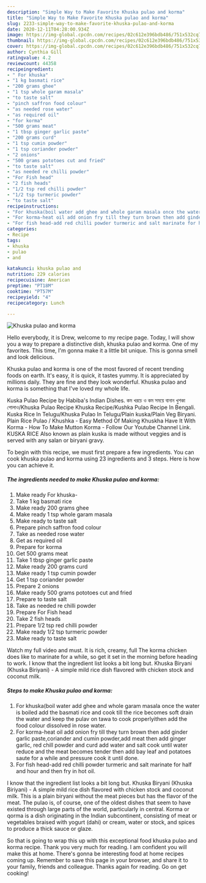 ```yaml
---
description: "Simple Way to Make Favorite Khuska pulao and korma"
title: "Simple Way to Make Favorite Khuska pulao and korma"
slug: 2233-simple-way-to-make-favorite-khuska-pulao-and-korma
date: 2020-12-11T04:28:00.934Z
image: https://img-global.cpcdn.com/recipes/02c612e396bdb486/751x532cq70/khuska-pulao-and-korma-recipe-main-photo.jpg
thumbnail: https://img-global.cpcdn.com/recipes/02c612e396bdb486/751x532cq70/khuska-pulao-and-korma-recipe-main-photo.jpg
cover: https://img-global.cpcdn.com/recipes/02c612e396bdb486/751x532cq70/khuska-pulao-and-korma-recipe-main-photo.jpg
author: Cynthia Gill
ratingvalue: 4.2
reviewcount: 44358
recipeingredient:
- " For khuska"
- "1 kg basmati rice"
- "200 grams ghee"
- "1 tsp whole garam masala"
- "to taste salt"
- "pinch saffron food colour"
- "as needed rose water"
- "as required oil"
- "for korma"
- "500 grams meat"
- "1 tbsp ginger garlic paste"
- "200 grams curd"
- "1 tsp cumin powder"
- "1 tsp coriander powder"
- "2 onions"
- "500 grams pototoes cut and fried"
- "to taste salt"
- "as needed re chilli powder"
- "For Fish head"
- "2 fish heads"
- "1/2 tsp red chilli powder"
- "1/2 tsp turmeric powder"
- "to taste salt"
recipeinstructions:
- "For khuska(boil water add ghee and whole garam masala once the water is boiled add the basmati rice and cook till the rice becomes soft drain the water and keep the pulav on tawa to cook properlyithen add the food colour dissolved in rose water."
- "For korma-heat oil add onion fry till they turn brown then add ginder garlic paste,coriander and cumin powder,add meat then add ginger garlic, red chill powder and curd add water and salt cook until water reduce and the meat becomes tender then add bay leaf and potatoes saute for a while and pressure cook it until done."
- "For fish head-add red chilli powder turmeric and salt marinate for half and hour and then fry in hot oil."
categories:
- Recipe
tags:
- khuska
- pulao
- and

katakunci: khuska pulao and 
nutrition: 229 calories
recipecuisine: American
preptime: "PT18M"
cooktime: "PT57M"
recipeyield: "4"
recipecategory: Lunch

---
```



![Khuska pulao and korma](https://img-global.cpcdn.com/recipes/02c612e396bdb486/751x532cq70/khuska-pulao-and-korma-recipe-main-photo.jpg)

Hello everybody, it is Drew, welcome to my recipe page. Today, I will show you a way to prepare a distinctive dish, khuska pulao and korma. One of my favorites. This time, I'm gonna make it a little bit unique. This is gonna smell and look delicious.

Khuska pulao and korma is one of the most favored of recent trending foods on earth. It's easy, it is quick, it tastes yummy. It is appreciated by millions daily. They are fine and they look wonderful. Khuska pulao and korma is something that I've loved my whole life.

Kuska Pulao Recipe by Habiba&#39;s Indian Dishes. কম খরচে ও কম সময়ে বানান খুশকা পোলাও/Khuska Pulao Recipe Khuska Recipe/Kushka Pulao Recipe In Bengali. Kuska Rice In Telugu/Khuska Pulao In Telugu/Plain kuska/Plain Veg Biryani. Plain Rice Pulao / Khushka - Easy Method Of Making Khuskha Have It With Korma - How To Make Mutton Korma - Follow Our Youtube Channel Link. KUSKA RICE Also known as plain kuska is made without veggies and is served with any salan or biryani gravy.


To begin with this recipe, we must first prepare a few ingredients. You can cook khuska pulao and korma using 23 ingredients and 3 steps. Here is how you can achieve it.

<!--inarticleads1-->

##### The ingredients needed to make Khuska pulao and korma:

1. Make ready  For khuska-
1. Take 1 kg basmati rice
1. Make ready 200 grams ghee
1. Make ready 1 tsp whole garam masala
1. Make ready to taste salt
1. Prepare pinch saffron food colour
1. Take as needed rose water
1. Get as required oil
1. Prepare for korma
1. Get 500 grams meat
1. Take 1 tbsp ginger garlic paste
1. Make ready 200 grams curd
1. Make ready 1 tsp cumin powder
1. Get 1 tsp coriander powder
1. Prepare 2 onions
1. Make ready 500 grams pototoes cut and fried
1. Prepare to taste salt
1. Take as needed re chilli powder
1. Prepare For Fish head
1. Take 2 fish heads
1. Prepare 1/2 tsp red chilli powder
1. Make ready 1/2 tsp turmeric powder
1. Make ready to taste salt


Watch my full video and must. It is rich, creamy, full The korma chicken does like to marinate for a while, so get it set in the morning before heading to work. I know that the ingredient list looks a bit long but. Khuska Biryani (Khuska Biriyani) - A simple mild rice dish flavored with chicken stock and coconut milk. 

<!--inarticleads2-->

##### Steps to make Khuska pulao and korma:

1. For khuska(boil water add ghee and whole garam masala once the water is boiled add the basmati rice and cook till the rice becomes soft drain the water and keep the pulav on tawa to cook properlyithen add the food colour dissolved in rose water.
1. For korma-heat oil add onion fry till they turn brown then add ginder garlic paste,coriander and cumin powder,add meat then add ginger garlic, red chill powder and curd add water and salt cook until water reduce and the meat becomes tender then add bay leaf and potatoes saute for a while and pressure cook it until done.
1. For fish head-add red chilli powder turmeric and salt marinate for half and hour and then fry in hot oil.


I know that the ingredient list looks a bit long but. Khuska Biryani (Khuska Biriyani) - A simple mild rice dish flavored with chicken stock and coconut milk. This is a plain biryani without the meat pieces but has the flavor of the meat. The pulao is, of course, one of the oldest dishes that seem to have existed through large parts of the world, particularly in central. Korma or qorma is a dish originating in the Indian subcontinent, consisting of meat or vegetables braised with yogurt (dahi) or cream, water or stock, and spices to produce a thick sauce or glaze. 

So that is going to wrap this up with this exceptional food khuska pulao and korma recipe. Thank you very much for reading. I am confident you will make this at home. There's gonna be interesting food at home recipes coming up. Remember to save this page in your browser, and share it to your family, friends and colleague. Thanks again for reading. Go on get cooking!
